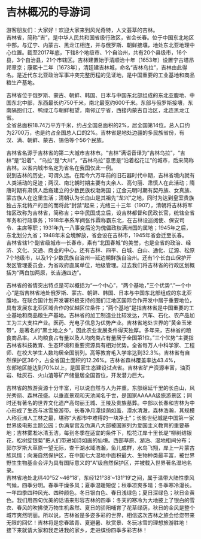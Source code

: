 # 吉林概况的导游词  
游客朋友们：大家好！欢迎大家来到风光奇特，人文荟萃的吉林。  
吉林省，简称“吉”，是中华人民共和国省级行政区，省会长春。位于中国东北地区中部，与辽宁、内蒙古、黑龙江相连，并与俄罗斯、朝鲜接壤，地处东北亚地理中心位置。截至2017年底，下辖8个地级市、1个自治州，共有20个县级市，16个县，3个自治县，21个市辖区。吉林建置始于清顺治十年（1653年）设置宁古塔昂邦章京；康熙十二年（1673年），清廷建吉林城，命名“吉林乌拉”，吉林由此得名。是近代东北亚政治军事冲突完整历程的见证地，是中国重要的工业基地和商品粮生产基地。  

吉林省位于俄罗斯、蒙古、朝鲜、韩国、日本与中国东北部组成的东北亚腹地、中国东北中部，东西最长约750千米，南北最宽约600千米。东部与俄罗斯接壤，东南隔图们江、鸭绿江与朝鲜相望，南邻辽宁省，西接内蒙古自治区，北连黑龙江省。  
全省总面积18.74万平方千米，约占全国总面积的2%，居全国第14位。总人口约为2700万，也是约占全国总人口的2%。吉林省是地处边疆的多民族省份，有汉、满、朝鲜、蒙古、锡伯等个56个民族。  

吉林省名源于吉林省的第二大城市吉林市。“吉林”满语音译为“吉林乌拉”，“吉林”是“沿着”、“乌拉”是“大川”，“吉林乌拉”意思是“沿着松花江”的城市，后来简称吉林。以省内城市名定为省名在我国仅此一例。  
说到吉林的历史，可谓久远。在距今六万年前的旧石器时代中期，吉林省境内就有人类活动的足迹；两汉、南北朝时期主要有夫余人、高句丽、肃慎人在此活动；隋唐时期有肃慎人后裔建立的少数民族权渤海国；辽金元明时期有契丹族、女真族、蒙古族人在这里生活；清朝认为长白山是其祖先“龙兴”之地，同时为达到皇室贵族独占东北特产的目的而将此“封禁”起来；光绪三十三年（1907），清朝将吉林将军辖区改称为吉林省，简称吉；中华民国成立后，设吉林都督和民政长官，统辖全省军务和行政事务；1918年奉系军阀张作霖称霸东北，在吉林设巡阅使、保安司令、主席等职；1931年九一八事变后沦为傀儡政权满洲国的属地；1945年之后，东北划分九省；1948年末全境解放，省会设在吉林市，1945年省会迁至长春。  
吉林省辖1个副省级城市—长春市，素有“北国春城”的美誉，也是全省的政治、经济、文化、交通、商业的中心。还有吉林、四平、白城、白山、通化、辽源、松原7个地级市，以及1个少数民族自治州—延边朝鲜族自治州。还有1个长白山保护开发区管理委员会，为省政府直属单位，地级管理。过去我们将吉林省的行政区划概括为“两白加两原，长吉通四边”。  

吉林省的省情突出特点是可以概括为“一个中心”，“两个基地，”三个优势“.”一个中心“是指吉林省地处俄罗斯、蒙古、朝鲜、韩国、日本与中国东北部组成的东北亚腹地，在联合国计划开发署积极支持的图们江地区国际合作开发中居于重要地位，具有发展东北亚区域合作的优越区位条件；”两个基地“是指吉林省是中国重要的工业基地和商品粮生产基地。吉林省的加工制造业比较发达，汽车、石化、农产品加工为三大支柱产业。医药、光电子信息为优势产业。吉林省地处世界的”黄金玉米带“，是著名的”黑土地之乡“，因此农业发展条件得天独厚。多年来，吉林省的粮食商品率。人均粮食占有量以及人均肉类占有量居于全国第1位。”三个优势“主要指吉林省科技教育、生态环境和重要资源具有相对优势。全省每万人中科学家、工程师、在校大学生人数均居全国前列。高等教育毛入学率达到32.3%。吉林省有自然保护区36个，占全省国土面积的12.26%。吉林省森林覆盖率达43.4%，  
东部地区能达到70%以上，是国家生态建设试点省。吉林省矿产资源丰富，油页岩、硅灰石、火山渣等矿产储量居全国首位，开发潜力巨大。  

吉林省的旅游资源十分丰富，可以说自然与人为并重。东部绵延千里的长白山，风光秀丽、森林茂盛。以垂直景观和天池闻名于世，是国家AAAAA级旅游景区；同时还有著名的世界文化遗产高句丽王城、王陵及贵族墓葬。中部以长春和吉林为中心形成了生态与冰雪旅游带。长春净月潭绿荫如盖，潭水清澈，森林浩瀚，其规模人称亚洲人工林之最，堪称“大都市中难得的一块净土”；长影世纪城是中国第一家世界级电影主题公园；伪满皇宫及伪满八大部被国家列为爱国主义教育的重要基地；吉林雾凇冰清玉洁，每到冬季在适宜的条件下，松花江岸十里长堤“柳树结银花，松树绽银菊”把人们带进如诗如画的仙境。西部草原、湖泊、湿地相间分布；郭尔罗斯大草原一望无际，查干湖水域浩瀚，鱼儿成群，水鸟飞翔，岸上一片蒙古族风情；向海自然保护区，在中国七大湿地中面积最大、生物种类最丰富，被世界野生生物基金会评为具有国际意义的“A”级自然保护区，并被载入世界著名湿地名录。  
吉林省地处北纬40°52′~46°18′，东经121°38′~131°19′之间，属于温带大陆性季风气候，四季分明。春季干燥多风；夏季温暖短促；秋季凉爽多晴；冬季寒冷漫长。一年四季四种风光、四种颜色。冬日银白色、春日浅绿色；夏日深绿色；秋日金黄色。我们用四句优美的话语来形容吉林的四季：冬天的寒冷为大地披上了银白的雪衣、春风的吹拂使万物生机盎然、夏日的骄阳哺育了花草绿荫，秋日的金风是整个城市爽然明丽。所以说，吉林省是多姿多彩的世界，相信这次吉林之旅会给您带来无限的回忆！吉林将是您春踏青、夏避暑、秋赏景、冬玩冰雪的理想旅游胜地！  
接下来就请大家和我走进我的家乡，走进缤纷四季多彩吉林！  
<!-- Last processed: 2025-07-22 03:44:19 -->
